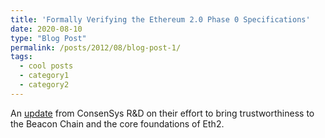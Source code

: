 ```yaml
---
title: 'Formally Verifying the Ethereum 2.0 Phase 0 Specifications'
date: 2020-08-10
type: "Blog Post"
permalink: /posts/2012/08/blog-post-1/
tags:
  - cool posts
  - category1
  - category2
---
```




An [update](https://consensys.net/blog/blockchain-development/formally-verifying-the-ethereum-2-0-phase-0-specifications/) from ConsenSys R&D on their effort to bring trustworthiness to the Beacon Chain and the core foundations of Eth2.
